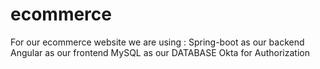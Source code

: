 # ecommerce

For our ecommerce website we are using :
    Spring-boot as our backend
    Angular as our frontend
    MySQL as our DATABASE
    Okta for Authorization

